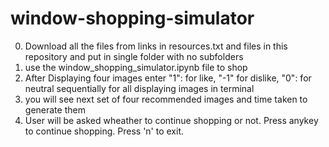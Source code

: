 # window-shopping-simulator

0. Download all the files from links in resources.txt and files in this repository and put in single folder with no subfolders
1. use the window_shopping_simulator.ipynb file to shop
2. After Displaying four images enter "1": for like, "-1" for dislike, "0": for neutral sequentially for all displaying images in terminal
3. you will see next set of four recommended images and time taken to generate them
4. User will be asked wheather to continue shopping or not. Press anykey to continue shopping. Press 'n' to exit. 
